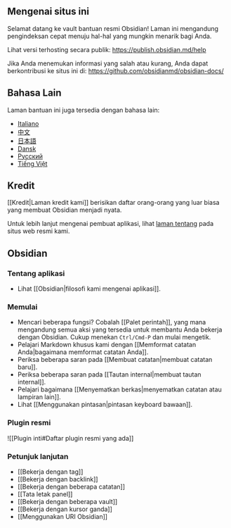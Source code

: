 ## Mengenai situs ini
Selamat datang ke vault bantuan resmi Obsidian! Laman ini mengandung pengindeksan cepat menuju hal-hal yang mungkin menarik bagi Anda.

Lihat versi terhosting secara publik: https://publish.obsidian.md/help

Jika Anda menemukan informasi yang salah atau kurang, Anda dapat berkontribusi ke situs ini di: https://github.com/obsidianmd/obsidian-docs/

## Bahasa Lain

Laman bantuan ini juga tersedia dengan bahasa lain:

- [Italiano](https://publish.obsidian.md/help-it)
- [中文](https://publish.obsidian.md/help-zh)
- [日本語](https://publish.obsidian.md/help-ja)
- [Dansk](https://publish.obsidian.md/help-da)
- [Русский](https://publish.obsidian.md/help-ru)
- [Tiếng Việt](https://publish.obsidian.md/help-vi)

## Kredit

[[Kredit|Laman kredit kami]] berisikan daftar orang-orang yang luar biasa yang membuat Obsidian menjadi nyata.

Untuk lebih lanjut mengenai pembuat aplikasi, lihat [laman tentang](https://obsidian.md/about) pada situs web resmi kami.

## Obsidian

### Tentang aplikasi

- Lihat [[Obsidian|filosofi kami mengenai aplikasi]].

### Memulai

- Mencari beberapa fungsi? Cobalah [[Palet perintah]], yang mana mengandung semua aksi yang tersedia untuk membantu Anda bekerja dengan Obsidian. Cukup menekan `Ctrl/Cmd-P` dan mulai mengetik.
- Pelajari Markdown khusus kami dengan [[Memformat catatan Anda|bagaimana memformat catatan Anda]].
- Periksa beberapa saran pada [[Membuat catatan|membuat catatan baru]].
- Periksa beberapa saran pada [[Tautan internal|membuat tautan internal]].
- Pelajari bagaimana [[Menyematkan berkas|menyematkan catatan atau lampiran lain]].
- Lihat [[Menggunakan pintasan|pintasan keyboard bawaan]].

### Plugin resmi

![[Plugin inti#Daftar plugin resmi yang ada]]

### Petunjuk lanjutan

- [[Bekerja dengan tag]]
- [[Bekerja dengan backlink]]
- [[Bekerja dengan beberapa catatan]]
- [[Tata letak panel]]
- [[Bekerja dengan beberapa vault]]
- [[Bekerja dengan kursor ganda]]
- [[Menggunakan URI Obsidian]]
